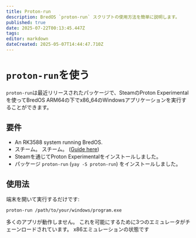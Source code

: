 ```yaml
---
title: Proton-run
description: BredOS `proton-run` スクリプトの使用方法を簡単に説明します。
published: true
date: 2025-07-22T00:13:45.447Z
tags:
editor: markdown
dateCreated: 2025-05-07T14:44:47.710Z
---
```


# `proton-run`を使う

`proton-run`は最近リリースされたパッケージで、SteamのProton Experimentalを使ってBredOS ARM64の下でx86_64のWindowsアプリケーションを実行することができます。

## 要件

- An RK3588 system running BredOS.
- スチーム。 スチーム。 ([Guide here](/how-to/how-to-install-steam))
- Steamを通じてProton Experimentalをインストールしました。
- パッケージ `proton-run` (`yay -S proton-run`) をインストールしました。

## 使用法

端末を開いて実行するだけです:

```
proton-run /path/to/your/windows/program.exe
```

多くのアプリが動作しません。 これを可能にするために3つのエミュレータがチェーンロードされています。
x86エミュレーションの状態です